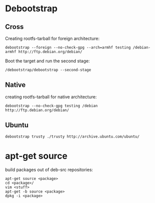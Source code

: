 # Debootstrap
## Cross
Creating rootfs-tarball for foreign architecture:

    debootstrap --foreign --no-check-gpg --arch=armhf testing /debian-armhf http://ftp.debian.org/debian/ 

Boot the target and run the second stage:

    /debootstrap/debootstrap --second-stage

## Native
creating rootfs-tarball for native architecture:

    debootstrap --no-check-gpg testing /debian http://ftp.debian.org/debian/ 


## Ubuntu

    debootstrap trusty ./trusty http://archive.ubuntu.com/ubuntu/


# apt-get source
build packages out of deb-src repositories:

    apt-get source <package>
    cd <package>/
    vim <stuff>
    apt-get -b source <package>
    dpkg -i <package>
